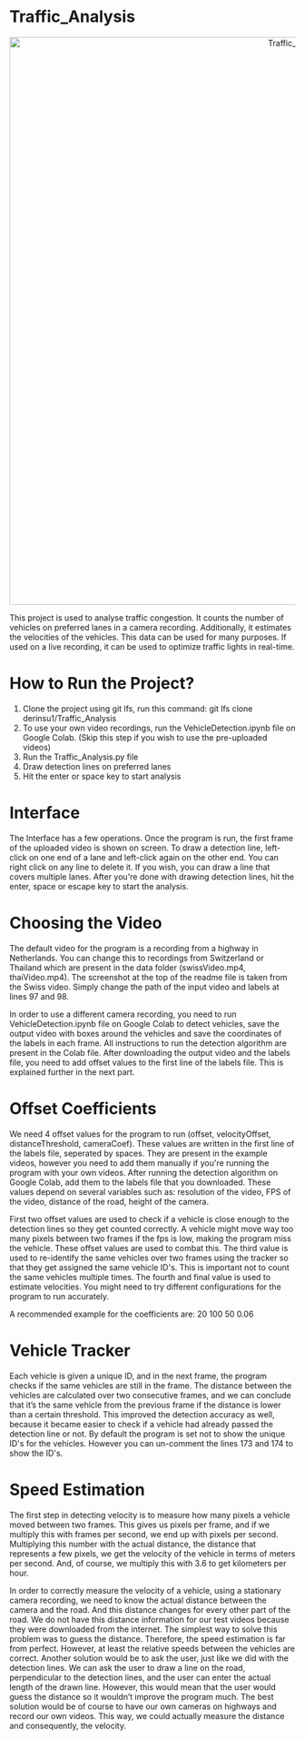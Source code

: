 # Traffic_Analysis

<p align="center"> 
      <img width="1000" alt="Traffic_Analysis" src="https://user-images.githubusercontent.com/54302889/145484767-a82e3e69-6bc9-4852-909d-d57eabe581ac.png">
</p>

This project is used to analyse traffic congestion. It counts the number of vehicles on preferred lanes in a camera recording. Additionally, it estimates the velocities of the vehicles. This data can be used for many purposes. If used on a live recording, it can be used to optimize traffic lights in real-time.

# How to Run the Project?

1. Clone the project using git lfs, run this command: git lfs clone derinsu1/Traffic_Analysis
2. To use your own video recordings, run the VehicleDetection.ipynb file on Google Colab. (Skip this step if you wish to use the pre-uploaded videos)
3. Run the Traffic_Analysis.py file
4. Draw detection lines on preferred lanes
5. Hit the enter or space key to start analysis

# Interface

The Interface has a few operations. Once the program is run, the first frame of the uploaded video is shown on screen. To draw a detection line, left-click on one end of a lane and left-click again on the other end. You can right click on any line to delete it. If you wish, you can draw a line that covers multiple lanes. After you're done with drawing detection lines, hit the enter, space or escape key to start the analysis.

# Choosing the Video

The default video for the program is a recording from a highway in Netherlands. You can change this to recordings from Switzerland or Thailand which are present in the data folder (swissVideo.mp4, thaiVideo.mp4). The screenshot at the top of the readme file is taken from the Swiss video. Simply change the path of the input video and labels at lines 97 and 98.

In order to use a different camera recording, you need to run VehicleDetection.ipynb file on Google Colab to detect vehicles, save the output video with boxes around the vehicles and save the coordinates of the labels in each frame. All instructions to run the detection algorithm are present in the Colab file. After downloading the output video and the labels file, you need to add offset values to the first line of the labels file. This is explained further in the next part.

# Offset Coefficients

We need 4 offset values for the program to run (offset, velocityOffset, distanceThreshold, cameraCoef). These values are written in the first line of the labels file, seperated by spaces. They are present in the example videos, however you need to add them manually if you're running the program with your own videos. After running the detection algorithm on Google Colab, add them to the labels file that you downloaded. These values depend on several variables such as: resolution of the video, FPS of the video, distance of the road, height of the camera. 

First two offset values are used to check if a vehicle is close enough to the detection lines so they get counted correctly. A vehicle might move way too many pixels between two frames if the fps is low, making the program miss the vehicle. These offset values are used to combat this. The third value is used to re-identify the same vehicles over two frames using the tracker so that they get assigned the same vehicle ID's. This is important not to count the same vehicles multiple times. The fourth and final value is used to estimate velocities. You might need to try different configurations for the program to run accurately.

A recommended example for the coefficients are: 20 100 50 0.06

# Vehicle Tracker 

Each vehicle is given a unique ID, and in the next frame, the program checks if the same vehicles are still in the frame. The distance between the vehicles are calculated over two consecutive frames, and we can conclude that it’s the same vehicle from the previous frame if the distance is lower than a certain threshold. This improved the detection accuracy as well, because it became easier to check if a vehicle had already passed the detection line or not. By default the program is set not to show the unique ID's for the vehicles. However you can un-comment the lines 173 and 174 to show the ID's.

# Speed Estimation

The first step in detecting velocity is to measure how many pixels a vehicle moved between two frames. This gives us pixels per frame, and if we multiply this with frames per second, we end up with pixels per second. Multiplying this number with the actual distance, the distance that represents a few pixels, we get the velocity of the vehicle in terms of meters per second. And, of course, we multiply this with 3.6 to get kilometers per hour.

In order to correctly measure the velocity of a vehicle, using a stationary camera recording, we need to know the actual distance between the camera and the road. And this distance changes for every other part of the road. We do not have this distance information for our test videos because they were downloaded from the internet. The simplest way to solve this problem was to guess the distance. Therefore, the speed estimation is far from perfect. However, at least the relative speeds between the vehicles are correct. Another solution would be to ask the user, just like we did with the detection lines. We can ask the user to draw a line on the road, perpendicular to the detection lines, and the user can enter the actual length of the drawn line. However, this would mean that the user would guess the distance so it wouldn’t improve the program much. The best solution would be of course to have our own cameras on highways and record our own videos. This way, we could actually measure the distance and consequently, the velocity.
